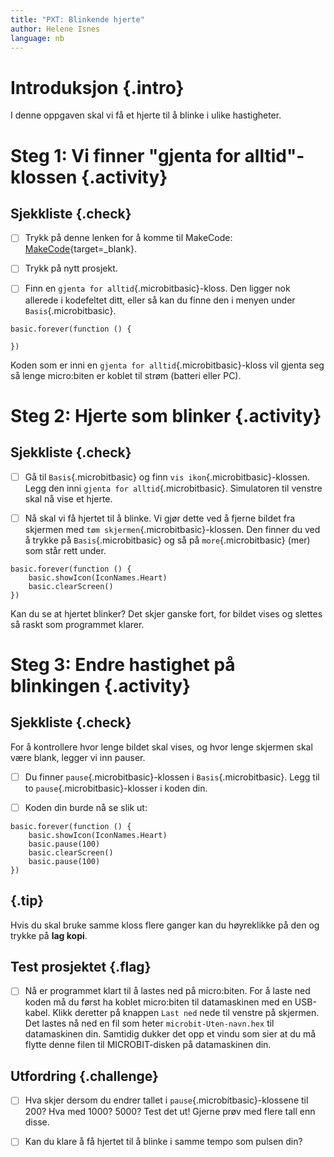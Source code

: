 ```yaml
---
title: "PXT: Blinkende hjerte"
author: Helene Isnes
language: nb
---
```



# Introduksjon {.intro}
I denne oppgaven skal vi få et hjerte til å blinke i ulike hastigheter.

# Steg 1: Vi finner "gjenta for alltid"-klossen {.activity}

## Sjekkliste {.check}

- [ ] Trykk på denne lenken for å komme til MakeCode:
      [MakeCode](https://makecode.microbit.org/){target=_blank}.

- [ ] Trykk på nytt prosjekt.

- [ ] Finn en `gjenta for alltid`{.microbitbasic}-kloss. Den ligger nok allerede
i kodefeltet ditt, eller så kan du finne den i menyen under `Basis`{.microbitbasic}.

```microbit
basic.forever(function () {

})
```

Koden som er inni en `gjenta for alltid`{.microbitbasic}-kloss vil gjenta seg så
lenge micro:biten er koblet til strøm (batteri eller PC).


# Steg 2: Hjerte som blinker {.activity}

## Sjekkliste {.check}

- [ ] Gå til `Basis`{.microbitbasic} og finn `vis ikon`{.microbitbasic}-klossen.
  Legg den inni `gjenta for alltid`{.microbitbasic}. Simulatoren til venstre
  skal nå vise et hjerte.

- [ ] Nå skal vi få hjertet til å blinke. Vi gjør dette ved å fjerne bildet fra
  skjermen med `tøm skjermen`{.microbitbasic}-klossen. Den finner du ved å
  trykke på `Basis`{.microbitbasic} og så på `more`{.microbitbasic} (mer) som
  står rett under.

```microbit
basic.forever(function () {
    basic.showIcon(IconNames.Heart)
    basic.clearScreen()
})
```

Kan du se at hjertet blinker? Det skjer ganske fort, for bildet vises og slettes
så raskt som programmet klarer.

# Steg 3: Endre hastighet på blinkingen {.activity}

## Sjekkliste {.check}

For å kontrollere hvor lenge bildet skal vises, og hvor lenge skjermen skal være
blank, legger vi inn pauser.

- [ ] Du finner `pause`{.microbitbasic}-klossen i `Basis`{.microbitbasic}. Legg
  til to `pause`{.microbitbasic}-klosser i koden din.

- [ ] Koden din burde nå se slik ut:

```microbit
basic.forever(function () {
    basic.showIcon(IconNames.Heart)
    basic.pause(100)
    basic.clearScreen()
    basic.pause(100)
})
```

## {.tip}

Hvis du skal bruke samme kloss flere ganger kan du høyreklikke på den og trykke
på __lag kopi__.

## Test prosjektet {.flag}

- [ ] Nå er programmet klart til å lastes ned på micro:biten. For å laste ned
  koden må du først ha koblet micro:biten til datamaskinen med en USB-kabel.
  Klikk deretter på knappen `Last ned` nede til venstre på skjermen. Det lastes
  nå ned en fil som heter `microbit-Uten-navn.hex` til datamaskinen din.
  Samtidig dukker det opp et vindu som sier at du må flytte denne filen til
  MICROBIT-disken på datamaskinen din.


## Utfordring {.challenge}

- [ ] Hva skjer dersom du endrer tallet i `pause`{.microbitbasic}-klossene til
  200? Hva med 1000? 5000? Test det ut! Gjerne prøv med flere tall enn disse.

- [ ] Kan du klare å få hjertet til å blinke i samme tempo som pulsen din?
